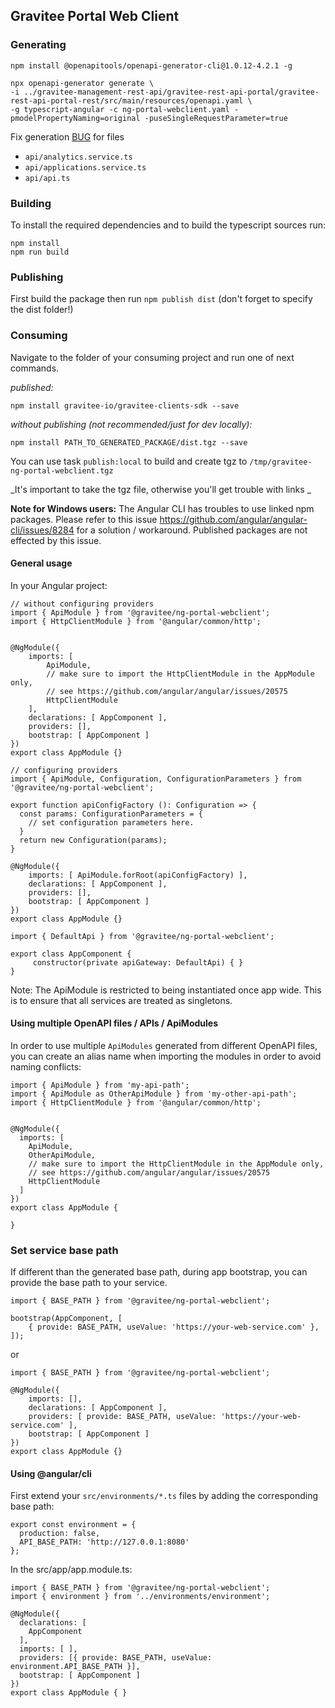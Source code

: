 ## Gravitee Portal Web Client

### Generating

```
npm install @openapitools/openapi-generator-cli@1.0.12-4.2.1 -g

npx openapi-generator generate \
-i ../gravitee-management-rest-api/gravitee-rest-api-portal/gravitee-rest-api-portal-rest/src/main/resources/openapi.yaml \
-g typescript-angular -c ng-portal-webclient.yaml -pmodelPropertyNaming=original -puseSingleRequestParameter=true
```

Fix generation [BUG](https://github.com/OpenAPITools/openapi-generator/issues/2154) for files
 - `api/analytics.service.ts`
 - `api/applications.service.ts`
 - `api/api.ts`
 
### Building

To install the required dependencies and to build the typescript sources run:
```
npm install
npm run build
```

### Publishing

First build the package then run `npm publish dist` (don't forget to specify the dist folder!)

### Consuming

Navigate to the folder of your consuming project and run one of next commands.

_published:_

```
npm install gravitee-io/gravitee-clients-sdk --save
```

_without publishing (not recommended/just for dev locally):_

```
npm install PATH_TO_GENERATED_PACKAGE/dist.tgz --save
```

You can use task `publish:local` to build and create tgz to `/tmp/gravitee-ng-portal-webclient.tgz`

_It's important to take the tgz file, otherwise you'll get trouble with links _

__Note for Windows users:__ The Angular CLI has troubles to use linked npm packages.
Please refer to this issue https://github.com/angular/angular-cli/issues/8284 for a solution / workaround.
Published packages are not effected by this issue.


#### General usage

In your Angular project:


```
// without configuring providers
import { ApiModule } from '@gravitee/ng-portal-webclient';
import { HttpClientModule } from '@angular/common/http';


@NgModule({
    imports: [
        ApiModule,
        // make sure to import the HttpClientModule in the AppModule only,
        // see https://github.com/angular/angular/issues/20575
        HttpClientModule
    ],
    declarations: [ AppComponent ],
    providers: [],
    bootstrap: [ AppComponent ]
})
export class AppModule {}
```

```
// configuring providers
import { ApiModule, Configuration, ConfigurationParameters } from '@gravitee/ng-portal-webclient';

export function apiConfigFactory (): Configuration => {
  const params: ConfigurationParameters = {
    // set configuration parameters here.
  }
  return new Configuration(params);
}

@NgModule({
    imports: [ ApiModule.forRoot(apiConfigFactory) ],
    declarations: [ AppComponent ],
    providers: [],
    bootstrap: [ AppComponent ]
})
export class AppModule {}
```

```
import { DefaultApi } from '@gravitee/ng-portal-webclient';

export class AppComponent {
	 constructor(private apiGateway: DefaultApi) { }
}
```

Note: The ApiModule is restricted to being instantiated once app wide.
This is to ensure that all services are treated as singletons.

#### Using multiple OpenAPI files / APIs / ApiModules
In order to use multiple `ApiModules` generated from different OpenAPI files,
you can create an alias name when importing the modules
in order to avoid naming conflicts:
```
import { ApiModule } from 'my-api-path';
import { ApiModule as OtherApiModule } from 'my-other-api-path';
import { HttpClientModule } from '@angular/common/http';


@NgModule({
  imports: [
    ApiModule,
    OtherApiModule,
    // make sure to import the HttpClientModule in the AppModule only,
    // see https://github.com/angular/angular/issues/20575
    HttpClientModule
  ]
})
export class AppModule {

}
```


### Set service base path
If different than the generated base path, during app bootstrap, you can provide the base path to your service. 

```
import { BASE_PATH } from '@gravitee/ng-portal-webclient';

bootstrap(AppComponent, [
    { provide: BASE_PATH, useValue: 'https://your-web-service.com' },
]);
```
or

```
import { BASE_PATH } from '@gravitee/ng-portal-webclient';

@NgModule({
    imports: [],
    declarations: [ AppComponent ],
    providers: [ provide: BASE_PATH, useValue: 'https://your-web-service.com' ],
    bootstrap: [ AppComponent ]
})
export class AppModule {}
```


#### Using @angular/cli
First extend your `src/environments/*.ts` files by adding the corresponding base path:

```
export const environment = {
  production: false,
  API_BASE_PATH: 'http://127.0.0.1:8080'
};
```

In the src/app/app.module.ts:
```
import { BASE_PATH } from '@gravitee/ng-portal-webclient';
import { environment } from '../environments/environment';

@NgModule({
  declarations: [
    AppComponent
  ],
  imports: [ ],
  providers: [{ provide: BASE_PATH, useValue: environment.API_BASE_PATH }],
  bootstrap: [ AppComponent ]
})
export class AppModule { }
```  
